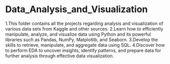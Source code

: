 # Data_Analysis_and_Visualization
1.This folder contains all the projects regarding analysis and visualization of various data sets from Kaggle and other sources.
2.Learn how to efficiently manipulate, analyze, and visualize data using Python and its powerful libraries such as Pandas, NumPy, Matplotlib, and Seaborn.
3.Develop the skills to retrieve, manipulate, and aggregate data using SQL. 
4.Discover how to perform EDA to uncover insights, identify patterns, and prepare data for further analysis through effective data visualization.
